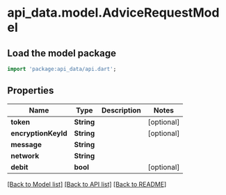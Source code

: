 # api_data.model.AdviceRequestModel

## Load the model package
```dart
import 'package:api_data/api.dart';
```

## Properties
Name | Type | Description | Notes
------------ | ------------- | ------------- | -------------
**token** | **String** |  | [optional] 
**encryptionKeyId** | **String** |  | [optional] 
**message** | **String** |  | 
**network** | **String** |  | 
**debit** | **bool** |  | [optional] 

[[Back to Model list]](../README.md#documentation-for-models) [[Back to API list]](../README.md#documentation-for-api-endpoints) [[Back to README]](../README.md)


